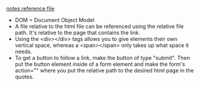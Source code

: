 [notes reference file](./notes.md)

* DOM = Document Object Model
* A file relative to the html file can be referenced using the relative file path. It's relative to the page that contains the link.
* Using the \<div>\</div> tags allows you to give elements their own vertical space, whereas a \<span>\</span> only takes up what space it needs.
* To get a button to follow a link, make the button of type "submit". Then put the button element inside of a form element and make the  form's action="" where you put the relative path to the desired html page in the quotes.